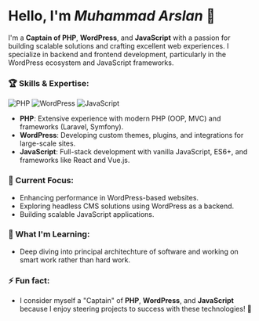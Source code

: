 # Hello, I'm ***Muhammad Arslan*** 👋

I'm a **Captain of PHP**, **WordPress**, and **JavaScript** with a passion for building scalable solutions and crafting excellent web experiences. I specialize in backend and frontend development, particularly in the WordPress ecosystem and JavaScript frameworks.

### 🏆 Skills & Expertise:

![PHP](https://img.shields.io/badge/PHP-777BB4?style=flat-square&logo=php&logoColor=white)
![WordPress](https://img.shields.io/badge/WordPress-21759B?style=flat-square&logo=wordpress&logoColor=white)
![JavaScript](https://img.shields.io/badge/JavaScript-F7DF1E?style=flat-square&logo=javascript&logoColor=black)

- **PHP**: Extensive experience with modern PHP (OOP, MVC) and frameworks (Laravel, Symfony).
- **WordPress**: Developing custom themes, plugins, and integrations for large-scale sites.
- **JavaScript**: Full-stack development with vanilla JavaScript, ES6+, and frameworks like React and Vue.js.

### 🚀 Current Focus:
- Enhancing performance in WordPress-based websites.
- Exploring headless CMS solutions using WordPress as a backend.
- Building scalable JavaScript applications.

### 🌱 What I'm Learning:
- Deep diving into principal architechture of software and working on smart work rather than hard work.

### ⚡ Fun fact:
- I consider myself a "Captain" of **PHP**, **WordPress**, and **JavaScript** because I enjoy steering projects to success with these technologies! 🚢
